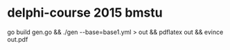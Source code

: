 # delphi-course 2015 bmstu

go build gen.go && ./gen --base=base1.yml  > out && pdflatex out && evince out.pdf
